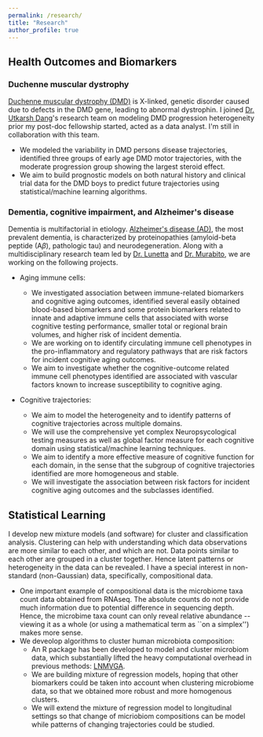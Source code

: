 ```yaml
---
permalink: /research/
title: "Research"
author_profile: true
---
```


## Health Outcomes and Biomarkers

### Duchenne muscular dystrophy

[Duchenne muscular dystrophy (DMD)](https://www.parentprojectmd.org/about-duchenne/what-is-duchenne/about-duchenne-and-becker/) is X-linked, genetic disorder caused due to defects in the DMD gene, leading to abnormal dystrophin. I joined [Dr. Utkarsh Dang](https://sites.google.com/view/utkarshdang/home?authuser=0)'s research team on modeling DMD progression heterogeneity prior my post-doc fellowship started, acted as a data analyst. I'm still in collaboration with this team.

* We modeled the variability in DMD persons disease trajectories, identified three groups of early age DMD motor trajectories, with the moderate progression group showing the largest steroid effect.
* We aim to build prognostic models on both natural history and clinical trial data for the DMD boys to predict future trajectories using statistical/machine learning algorithms.

### Dementia, cognitive impairment, and Alzheimer's disease 

Dementia is multifactorial in etiology. [Alzheimer's disease (AD)](https://www.cdc.gov/aging/aginginfo/alzheimers.htm), the most prevalent dementia, is characterized by proteinopathies (amyloid-beta peptide (A$\beta$), pathologic tau) and neurodegeneration. Along with a multidisciplinary research team led by [Dr. Lunetta](https://www.bu.edu/sph/profile/kathryn-lunetta/) and [Dr. Murabito](https://www.bumc.bu.edu/busm/profile/joanne-murabito/), we are working on the following projects.

* Aging immune cells:
  * We investigated association between immune-related biomarkers and cognitive aging outcomes, identified several easily obtained blood-based biomarkers and some protein biomarkers related to innate and adaptive immune cells that associated with worse cognitive testing performance, smaller total or regional brain volumes, and higher risk of incident dementia.
  * We are working on to identify circulating immune cell phenotypes in the pro-inflammatory and regulatory pathways that are risk factors for incident cognitive aging outcomes.
  * We aim to investigate whether the cognitive-outcome related immune cell phenotypes identified are associated with vascular factors known to increase susceptibility to cognitive aging.

* Cognitive trajectories:
  * We aim to model the heterogeneity and to identify patterns of cognitive trajectories across multiple domains.
  * We will use the comprehensive yet complex Neuropsycological testing measures as well as global factor measure for each cognitive domain using statistical/machine learning techniques. 
  * We aim to identify a more effective measure of cognitive function for each domain, in the sense that the subgroup of cognitive trajectories identified are more homogeneous and stable.
  * We will investigate the association between risk factors for incident cognitive aging outcomes and the subclasses identified.

## Statistical Learning

I develop new mixture models (and software) for cluster and classification analysis. Clustering can help with understanding which data observations are more similar to each other, and which are not. Data points similar to each other are grouped in a cluster together. Hence latent patterns or heterogeneity in the data can be revealed. I have a special interest in non-standard (non-Gaussian) data, specifically, compositional data. 

* One important example of compositional data is the microbiome taxa count data obtained from RNAseq. The absolute counts do not provide much information due to potential difference in sequencing depth. Hence, the microbime taxa count can only reveal relative abundance -- viewing it as a whole (or using a mathematical term as ``on a simplex'') makes more sense.
* We deveolop algorithms to cluster human microbiota composition: 
  * An R package has been developed to model and cluster microbiom data, which substantially lifted the heavy computational overhead in previous methods: [LNMVGA](https://github.com/yuanfang90/LNMVGA).
  * We are building mixture of regression models, hoping that other biomarkers could be taken into account when clustering microbiome data, so that we obtained more robust and more homogenous clusters.
  * We will extend the mixture of regression model to longitudinal settings so that change of micriobiom compositions can be model while patterns of changing trajectories could be studied.


